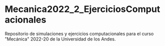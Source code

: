# Mecanica2022_2_EjerciciosComputacionales
Repositorio de simulaciones y ejercicios computacionales para el curso "Mecánica" 2022-20 de la Universidad de los Andes.
